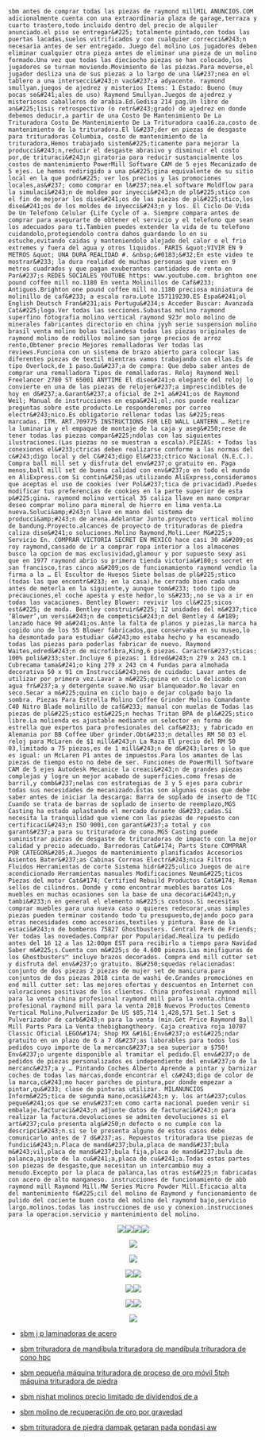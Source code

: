 
```
sbm antes de comprar todas las piezas de raymond millMIL ANUNCIOS.COM adicionalmente cuenta con una extraordinaria plaza de garage,terraza y cuarto trastero,todo incluido dentro del precio de alquiler anunciado.el piso se entregar&#225; totalmente pintado,con todas las puertas lacadas,suelos vitrificados y con cualquier correcci&#243;n necesaria antes de ser entregado. Juego del molino Los jugadores deben eliminar cualquier otra pieza antes de eliminar una pieza de un molino formado.Una vez que todas las dieciocho piezas se han colocado,los jugadores se turnan moviendo.Movimiento de las piezas.Para moverse,el jugador desliza una de sus piezas a lo largo de una l&#237;nea en el tablero a una intersecci&#243;n vac&#237;a adyacente. raymond smullyan.juegos de ajedrez y misterios Items: 1 Estado: Bueno (muy pocas se&#241;ales de uso) Raymond Smullyan.Juegos de ajedrez y misteriosos caballeros de arabia.Ed.Gedisa 214 pag.Un libro de an&#225;lisis retrospectivo (o retr&#243;grado) de ajedrez en donde debemos deducir,a partir de una Costo De Mantenimiento De La Trituradora Costo De Mantenimiento De La Trituradora caa16.za.costo de mantenimiento de la trituradora.El l&#237;der en piezas de desgaste para trituradoras Columbia, costo de mantenimiento de la trituradora,Hemos trabajado sistem&#225;ticamente para mejorar la producci&#243;n,reducir el desgaste abrasivo y disminuir el costo por,de trituraci&#243;n giratoria para reducir sustancialmente los costos de mantenimiento PowerMill Software CAM de 5 ejes Mecanizado de 5 ejes. Le hemos redirigido a una p&#225;gina equivalente de su sitio local en la que podr&#225; ver los precios y las promociones locales,as&#237; como comprar en l&#237;nea.el software Moldflow para la simulaci&#243;n de moldeo por inyecci&#243;n de pl&#225;stico con el fin de mejorar los dise&#241;os de las piezas de pl&#225;stico,los dise&#241;os de los moldes de inyecci&#243;n y los. El Ciclo De Vida De Un Telefono Celular {Life Cycle of a. Siempre compara antes de comprar para asegurarte de obtener el servicio y el telefono que sean los adecuados para ti.Tambien puedes extender la vida de tu telefono cuidandolo,protegiendolo contra dahos guardando lo en su estuche,evitando caidas y manteniendolo alejado del calor o el frio extremes y fuera del agua y otros liquidos. PARIS &quot;VIVIR EN 9 METROS &quot; UNA DURA REALIDAD #. &nbsp;&#0183;&#32;En este video te mostrar&#233; la dura realidad de muchas personas que viven en 9 metros cuadrados y que pagan exuberantes cantidades de renta en Par&#237;s REDES SOCIALES YOUTUBE https: www.youtube.com. brighton one pound coffee mill no.1180 En venta Molinillos de Caf&#233; Antiguos.Brighton one pound coffee mill no.1180 preciosa miniatura de molinillo de caf&#233; a escala rara.Lote 157119230.ES Espa&#241;ol English Deutsch Fran&#231;ais Portugu&#234;s Acceder Buscar: Avanzada Cat&#225;logo.Ver todas las secciones.Subastas molino raymond superfino fotografia molino vertical raymond 923r molo molino de minerales fabricantes directorio en china jyyh serie suspension molino brasil venta molino bolas tailandesa todas las piezas originales de raymond molino de rodillos molino san jorge precios de arroz rento,Obtener precio Mejores remalladoras Ver todas las reviews.Funciona con un sistema de brazo abierto para colocar las diferentes piezas de textil mientras vamos trabajando con ellas.Es de tipo Overlock,de 1 paso.Gu&#237;a de compra: Que debo saber antes de comprar una remalladora Tipos de remalladoras. Reloj Raymond Weil Freelancer 2780 ST 65001 ANYTIME El dise&#241;o elegante del reloj lo convierte en una de las piezas de relojer&#237;a imprescindibles de hoy en d&#237;a.Garant&#237;a oficial de 2+1 a&#241;os de Raymond Weil; Manual de instrucciones en espa&#241;ol;.nos puede realizar preguntas sobre este producto.Le responderemos por correo electr&#243;nico.Es obligatorio rellenar todas las &#225;reas marcadas. ITM. ART.709775 INSTRUCTIONS FOR LED WALL LANTERN … Retire la luminaria y el empaque de montaje de la caja y aseg&#250;rese de tener todas las piezas compar&#225;ndolas con las siguientes ilustraciones.(Las piezas no se muestran a escala).PIEZAS: • Todas las conexiones el&#233;ctricas deben realizarse conforme a las normas del c&#243;digo local y del C&#243;digo El&#233;ctrico Nacional (N.E.C.). Compra ball mill set y disfruta del env&#237;o gratuito en. Paga menos,ball mill set de buena calidad con env&#237;o en todo el mundo en AliExpress.com Si contin&#250;as utilizando AliExpress,consideramos que aceptas el uso de cookies (ver Pol&#237;tica de privacidad).Puedes modificar tus preferencias de cookies en la parte superior de esta p&#225;gina. raymond molino vertical 35 caliza llave en mano comprar deseo comprar molino para mineral de hierro en lima venta.La nueva.Soluci&amp;#243;n llave en mano del sistema de producci&amp;#243;n de arena.Adelantar Junto.proyecto vertical molino de bandung.Proyecto.alcances de proyecto de trituradoras de piedra caliza dise&#241;o soluciones.Molino Raymond,Moli.Leer M&#225;s Servicio En. COMPRAR VICTORIA SECRET EN MEXICO hace casi 30 a&#209;os roy raymond,cansado de ir a comprar ropa interior a los almacenes busco la opcion de mas exclusividad,glamour y por supuesto sexy asi que en 1977 raymond abrio su primera tienda victoria&#180;s secret en san francisco,tras cinco a&#209;os de funcionamiento raymond vendio la firma a la … El Escultor de Huesos Siete bolsas de pl&#225;stico (todas las que encontr&#233; en la casa),he cerrado bien cada una antes de meterla en la siguiente,y aunque tom&#233; todo tipo de precauciones,el coche apesta y este hedor,lo s&#233;,no se va a ir en todas las vacaciones. Bentley Blower: revivir los cl&#225;sicos est&#225; de moda. Bentley construir&#225; 12 unidades del m&#237;tico ‘Blower’,un versi&#243;n de competici&#243;n del Bentley 4 &#189; lanzado hace 90 a&#241;os.Ante la falta de planos y piezas,la marca ha cogido uno de los 55 Blower fabricados,que conservaba en su museo,lo ha desmontado para estudiar c&#243;mo estaba hecho y ha escaneado todas las piezas para poderlas fabricar de nuevo. Raymond Waites,edred&#243;n de microfibra,King,6 piezas. Caracter&#237;sticas: 100% poli&#233;ster.Incluye 6 piezas: 1 Edred&#243;n 279 x 243 cm.1 Cubrecama tama&#241;o king 279 x 243 cm 4 Fundas para almohada decorativa 50 x 91 cm Instrucci&#243;nes de cuidado: Lavar antes de utilizar por primera vez.Lavar a m&#225;quina en ciclo delicado con agua fr&#237;a y detergente suave.No usar blanqueador.No lavar en seco.Secar a m&#225;quina en ciclo bajo o dejar colgado bajo la sombra. Piezas Para Estrella Molino Coffee Grinder Molino Comandante C40 Nitro Blade molinillo de caf&#233; manual con muelas de Todas las piezas de pl&#225;stico est&#225;n hechas Tritan BPA de pl&#225;stico libre.La molienda es ajustable mediante un selector en forma de estrella que expertos para profesionales del caf&#233; y fabricado en Alemania por BB Coffee Uber grinder.Obt&#233;n detalles RM 50 03 el reloj para McLaren de $1 mill&#243;n La Raza El precio del RM 50 03,limitado a 75 piezas,es de 1 mill&#243;n de d&#243;lares o lo que es igual: un McLaren P1 antes de impuestos.Para los amantes de las piezas de tiempo esto no debe de ser. Funciones de PowerMill Software CAM de 5 ejes Autodesk Mecanice la creaci&#243;n de grandes piezas complejas y logre un mejor acabado de superficies.como fresas de barril,y comb&#237;nelas con estrategias de 3 y 5 ejes para cubrir todas sus necesidades de mecanizado.Estas son algunas cosas que debe saber antes de iniciar la descarga: Barra de soplado de inserto de TIC Cuando se trata de barras de soplado de inserto de reemplazo,MGS Casting ha estado aplastando el mercado durante d&#233;cadas.Si necesita la tranquilidad que viene con las piezas de repuesto con certificaci&#243;n ISO 9001,con garant&#237;a total y con garant&#237;a para su trituradora de cono.MGS Casting puede suministrar piezas de desgaste de trituradoras de impacto con la mejor calidad y precio adecuado. Barredoras Cat&#174; Parts Store COMPRAR POR CATEGOR&#205;A.Juegos de mantenimiento planificados Accesorios Asientos Bater&#237;as Cabinas Correas Electr&#243;nica Filtros Fluidos Herramientas de corte Sistema hidr&#225;ulico Juegos de aire acondicionado Herramientas manuales Modificaciones Neum&#225;ticos Piezas del motor Cat&#174; Certified Rebuild Productos Cat&#174; Reman sellos de cilindros. Donde y como encontrar muebles baratos Los muebles en muchas ocasiones son la base de una decoraci&#243;n,y tambi&#233;n en general el elemento m&#225;s costoso.Si necesitas comprar muebles para una nueva casa o quieres redecorar,unas simples piezas pueden terminar costando todo tu presupuesto,dejando poco para otras necesidades como accesorios,textiles y pintura. Base de la estaci&#243;n de bomberos 75827 Ghostbusters. Central Perk de Friends; Ver todas las novedades.Comprar por Popularidad.Realiza tu pedido antes del 16 12 a las 12:00pm EST para recibirlo a tiempo para Navidad Saber m&#225;s.Cuenta con m&#225;s de 4.600 piezas.Las minifiguras de los Ghostbusters™ incluye brazos decorados. Compra end mill cutter set y disfruta del env&#237;o gratuito. B&#250;squedas relacionadas: conjunto de dos piezas 2 piezas de mujer set de manicura.para conjuntos de dos piezas 2018 cinta de washi de.Grandes promociones en end mill cutter set: las mejores ofertas y descuentos en Internet con valoraciones positivas de los clientes. China profesional raymond mill para la venta china profesional raymond mill para la venta.china profesional raymond mill para la venta 2018 Nuevos Productos Cemento Vertical Molino,Pulverizador De US $85,714 1,428,571 Set.1 Set s Pulverizador de carb&#243;n para la venta (min.Get Price Raymond Ball Mill Parts Para La Venta thebigbangtheory. Caja creativa roja 10707 Classic Oficial LEGO&#174; Shop MX &#161;Env&#237;o est&#225;ndar gratuito en un plazo de 6 a 7 d&#237;as laborables para todos los pedidos cuyo importe de la mercanc&#237;a sea superior a $750! Env&#237;o urgente disponible al tramitar el pedido.El env&#237;o de pedidos de piezas personalizados es independiente del env&#237;o de la mercanc&#237;a y … Pintando Coches Alberto Aprende a pintar y barnizar coches de todas las marcas,donde encontrar el c&#243;digo de color de la marca,c&#243;mo hacer parches de pintura,por donde empezar a pintar,qu&#233; clase de pinturas utilizar. MILANUNCIOS Inform&#225;tica de segunda mano,ocasi&#243;n y. los art&#237;culos peque&#241;os que se env&#237;en como carta nacional pueden venir si embalaje.facturaci&#243;n adjunte datos de facturaci&#243;n para realizar la factura.devoluciones se admiten devoluciones si el art&#237;culo presenta alg&#250;n defecto o no cumple con la descripci&#243;n.si se le presenta alguno de estos casos debe comunicarlo antes de 7 d&#237;as. Repuestos trituradora Use piezas de fundici&#243;n.Placa de mand&#237;bula,placa de mand&#237;bula m&#243;vil,placa de mand&#237;bula fija,placa de mand&#237;bula de palanca,ajuste de la cu&#241;a,placa de cu&#241;a.Todas estas partes son piezas de desgaste,que necesitan un intercambio muy a menudo.Excepto por la placa de palanca,las otras est&#225;n fabricadas con acero de alto manganeso. instrucciones de funcionamiento de abb raymond mill Raymond Mill.MW Series Micro Powder Mill.Eficacia alta del mantenimiento f&#225;cil del molino de Raymond y funcionamiento de pulido del cociente buen costo del molino del raymond bajo,servicio largo.molinos.todas las instrucciones de uso y conexion.instrucciones para la operacion.servicio y mantenimiento del molino. 
```

<div align="center">

<a href="https://es-mill.shibang-china.com/github&k=sbm+antes+de+comprar+todas+las+piezas+de+raymond+mill"><img src="https://static.shibang-china.com/es/mill/index.jpg"></a><a href="https://es-mill.shibang-china.com/materials.htmlgithub&k=sbm+antes+de+comprar+todas+las+piezas+de+raymond+mill"><img src="https://static.shibang-china.com/es/mill/materials.jpg"></a><a href="https://es-mill.shibang-china.com/about.htmlgithub&k=sbm+antes+de+comprar+todas+las+piezas+de+raymond+mill"><img src="https://static.shibang-china.com/es/mill/about.jpg"></a><a href="https://es-mill.shibang-china.com/contact.htmlgithub&k=sbm+antes+de+comprar+todas+las+piezas+de+raymond+mill"><img src="https://static.shibang-china.com/es/mill/contact.jpg"></a>

<a href="https://es-mill.shibang-china.com/github&k=sbm+antes+de+comprar+todas+las+piezas+de+raymond+mill"><img src="https://static.shibang-china.com/es/mill/banner.jpg"></a>

<a href="https://swt.shibang-china.com/github&k=sbm+antes+de+comprar+todas+las+piezas+de+raymond+mill"><img src="https://static.shibang-china.com/es/mill/chat.jpg"></a>

<a href="https://es-mill.shibang-china.com/products/vertical-roller-mill.htmlgithub&k=sbm+antes+de+comprar+todas+las+piezas+de+raymond+mill"><img src="https://static.shibang-china.com/es/mill/vertical.jpg"></a><a href="https://es-mill.shibang-china.com/products/raymond-mill.htmlgithub&k=sbm+antes+de+comprar+todas+las+piezas+de+raymond+mill"><img src="https://static.shibang-china.com/es/mill/raymond.jpg"></a>

<a href="https://es-mill.shibang-china.com/products/ultrafine-grinding-mill.htmlgithub&k=sbm+antes+de+comprar+todas+las+piezas+de+raymond+mill"><img src="https://static.shibang-china.com/es/mill/ultrafine.jpg"></a><a href="https://es-mill.shibang-china.com/products/trapezium-grinding-mill.htmlgithub&k=sbm+antes+de+comprar+todas+las+piezas+de+raymond+mill"><img src="https://static.shibang-china.com/es/mill/trapezium.jpg"></a>

<a href="https://es-mill.shibang-china.com/products/ball-mill.htmlgithub&k=sbm+antes+de+comprar+todas+las+piezas+de+raymond+mill"><img src="https://static.shibang-china.com/es/mill/ball.jpg"></a><a href="https://es-mill.shibang-china.com/products/hammer-mill.htmlgithub&k=sbm+antes+de+comprar+todas+las+piezas+de+raymond+mill"><img src="https://static.shibang-china.com/es/mill/hammer.jpg"></a>

<a href="https://swt.shibang-china.com/github&k=sbm+antes+de+comprar+todas+las+piezas+de+raymond+mill"><img src="https://static.shibang-china.com/es/mill/case.jpg"></a>

</div>


* [sbm j p laminadoras de acero](sbm%20j%20p%20laminadoras%20de%20acero.md)

* [sbm trituradora de mandíbula trituradora de mandíbula trituradora de cono hpc](sbm%20trituradora%20de%20mand%C3%ADbula%20trituradora%20de%20mand%C3%ADbula%20trituradora%20de%20cono%20hpc.md)

* [sbm pequeña máquina trituradora de proceso de oro móvil 5tph máquina trituradora de piedra](sbm%20peque%C3%B1a%20m%C3%A1quina%20trituradora%20de%20proceso%20de%20oro%20m%C3%B3vil%205tph%20m%C3%A1quina%20trituradora%20de%20piedra.md)

* [sbm nishat molinos precio limitado de dividendos de a](sbm%20nishat%20molinos%20precio%20limitado%20de%20dividendos%20de%20a.md)

* [sbm molino de recuperación de oro por gravedad](sbm%20molino%20de%20recuperaci%C3%B3n%20de%20oro%20por%20gravedad.md)

* [sbm trituradora de piedra dampak getaran pada pondasi aw](sbm%20trituradora%20de%20piedra%20dampak%20getaran%20pada%20pondasi%20aw.md)